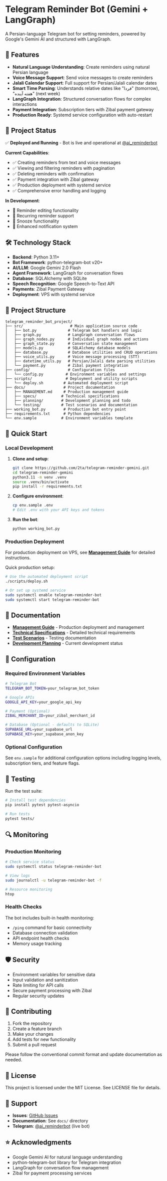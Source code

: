 # Telegram Reminder Bot (Gemini + LangGraph)

A Persian-language Telegram bot for setting reminders, powered by Google's Gemini AI and structured with LangGraph.

## 🚀 Features

- **Natural Language Understanding**: Create reminders using natural Persian language
- **Voice Message Support**: Send voice messages to create reminders
- **Jalali Calendar Support**: Full support for Persian/Jalali calendar dates
- **Smart Time Parsing**: Understands relative dates like "فردا" (tomorrow), "هفته آینده" (next week)
- **LangGraph Integration**: Structured conversation flows for complex interactions
- **Payment Integration**: Subscription tiers with Zibal payment gateway
- **Production Ready**: Systemd service configuration with auto-restart

## 🎯 Project Status

✅ **Deployed and Running** - Bot is live and operational at [@ai_reminderbot](https://t.me/ai_reminderbot)

**Current Capabilities**:
- ✅ Creating reminders from text and voice messages
- ✅ Viewing and filtering reminders with pagination
- ✅ Deleting reminders with confirmation
- ✅ Payment integration with Zibal gateway
- ✅ Production deployment with systemd service
- ✅ Comprehensive error handling and logging

**In Development**:
- 🔄 Reminder editing functionality
- 🔄 Recurring reminder support
- 🔄 Snooze functionality
- 🔄 Enhanced notification system

## 🛠 Technology Stack

- **Backend**: Python 3.11+
- **Bot Framework**: python-telegram-bot v20+
- **AI/LLM**: Google Gemini 2.0 Flash
- **Agent Framework**: LangGraph for conversation flows
- **Database**: SQLAlchemy with SQLite
- **Speech Recognition**: Google Speech-to-Text API
- **Payments**: Zibal Payment Gateway
- **Deployment**: VPS with systemd service

## 📁 Project Structure

```
telegram_reminder_bot_project/
├── src/                     # Main application source code
│   ├── bot.py              # Telegram bot handlers and logic
│   ├── graph.py            # LangGraph conversation flows
│   ├── graph_nodes.py      # Individual graph nodes and actions
│   ├── graph_state.py      # Conversation state management
│   ├── models.py           # SQLAlchemy database models
│   ├── database.py         # Database utilities and CRUD operations
│   ├── voice_utils.py      # Voice message processing (STT)
│   ├── datetime_utils.py   # Persian/Jalali date parsing utilities
│   └── payment.py          # Zibal payment integration
├── config/                 # Configuration files
│   └── config.py          # Environment variables and settings
├── scripts/               # Deployment and utility scripts
│   └── deploy.sh         # Automated deployment script
├── docs/                 # Project documentation
│   ├── MANAGEMENT.md     # Production management guide
│   ├── specs/           # Technical specifications
│   ├── planning/        # Development planning and todo
│   └── testing/         # Test scenarios and documentation
├── working_bot.py        # Production bot entry point
├── requirements.txt      # Python dependencies
└── env.sample           # Environment variables template
```

## 🚀 Quick Start

### Local Development

1. **Clone and setup**:
   ```bash
   git clone https://github.com/2ta/telegram-reminder-gemini.git
   cd telegram-reminder-gemini
   python3.11 -m venv .venv
   source .venv/bin/activate
   pip install -r requirements.txt
   ```

2. **Configure environment**:
   ```bash
   cp env.sample .env
   # Edit .env with your API keys and tokens
   ```

3. **Run the bot**:
   ```bash
   python working_bot.py
   ```

### Production Deployment

For production deployment on VPS, see **[Management Guide](docs/MANAGEMENT.md)** for detailed instructions.

Quick production setup:
```bash
# Use the automated deployment script
./scripts/deploy.sh

# Or set up systemd service
sudo systemctl enable telegram-reminder-bot
sudo systemctl start telegram-reminder-bot
```

## 📖 Documentation

- **[Management Guide](docs/MANAGEMENT.md)** - Production deployment and management
- **[Technical Specifications](docs/specs/spec.md)** - Detailed technical requirements
- **[Test Scenarios](docs/testing/test_scenarios.md)** - Testing documentation
- **[Development Planning](docs/planning/todo.md)** - Current development status

## 🔧 Configuration

### Required Environment Variables

```bash
# Telegram Bot
TELEGRAM_BOT_TOKEN=your_telegram_bot_token

# Google APIs
GOOGLE_API_KEY=your_google_api_key

# Payment (Optional)
ZIBAL_MERCHANT_ID=your_zibal_merchant_id

# Database (Optional - defaults to SQLite)
SUPABASE_URL=your_supabase_url
SUPABASE_KEY=your_supabase_anon_key
```

### Optional Configuration

See `env.sample` for additional configuration options including logging levels, subscription tiers, and feature flags.

## 🧪 Testing

Run the test suite:
```bash
# Install test dependencies
pip install pytest pytest-asyncio

# Run tests
pytest tests/
```

## 🔍 Monitoring

### Production Monitoring

```bash
# Check service status
sudo systemctl status telegram-reminder-bot

# View logs
sudo journalctl -u telegram-reminder-bot -f

# Resource monitoring
htop
```

### Health Checks

The bot includes built-in health monitoring:
- `/ping` command for basic connectivity
- Database connection validation
- API endpoint health checks
- Memory usage tracking

## 🛡 Security

- Environment variables for sensitive data
- Input validation and sanitization
- Rate limiting for API calls
- Secure payment processing with Zibal
- Regular security updates

## 📝 Contributing

1. Fork the repository
2. Create a feature branch
3. Make your changes
4. Add tests for new functionality
5. Submit a pull request

Please follow the conventional commit format and update documentation as needed.

## 📄 License

This project is licensed under the MIT License. See LICENSE file for details.

## 🤝 Support

- **Issues**: [GitHub Issues](https://github.com/2ta/telegram-reminder-gemini/issues)
- **Documentation**: See `docs/` directory
- **Telegram**: [@ai_reminderbot](https://t.me/ai_reminderbot) (live bot)

## ⭐ Acknowledgments

- Google Gemini AI for natural language understanding
- python-telegram-bot library for Telegram integration
- LangGraph for conversation flow management
- Zibal for payment processing services 